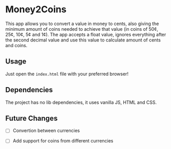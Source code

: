 # Money2Coins
This app allows you to convert a value in money to cents, also giving the 
minimum amount of coins needed to achieve that value (in coins of 50¢, 25¢, 10¢,
5¢ and 1¢). 
The app accepts a float value, ignores everything after the second decimal value
and use this value to calculate amount of cents and coins.

## Usage
Just open the `index.html` file with your preferred browser!

## Dependencies
The project has no lib dependencies, it uses vanilla JS, HTML and CSS. 

## Future Changes
- [ ] Convertion between currencies
- [ ] Add support for coins from different currencies


